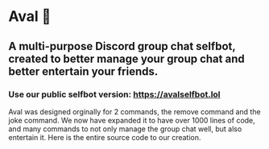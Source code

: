 # Aval 🚀
## A multi-purpose Discord group chat selfbot, created to better manage your group chat and better entertain your friends.
### Use our public selfbot version: https://avalselfbot.lol
Aval was designed orginally for 2 commands, the remove command and the joke command. We now have expanded it to have over 1000 lines of code, and many commands to not only manage the group chat well, but also entertain it. Here is the entire source code to our creation.
